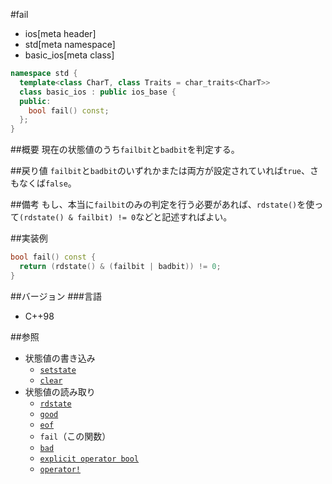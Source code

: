 #fail
* ios[meta header]
* std[meta namespace]
* basic_ios[meta class]

```cpp
namespace std {
  template<class CharT, class Traits = char_traits<CharT>>
  class basic_ios : public ios_base {
  public:
    bool fail() const;
  };
}
```

##概要
現在の状態値のうち`failbit`と`badbit`を判定する。

##戻り値
`failbit`と`badbit`のいずれかまたは両方が設定されていれば`true`、さもなくば`false`。

##備考
もし、本当に`failbit`のみの判定を行う必要があれば、`rdstate()`を使って`(rdstate() & failbit) != 0`などと記述すればよい。

##実装例
```cpp
bool fail() const {
  return (rdstate() & (failbit | badbit)) != 0;
}
```

##バージョン
###言語
- C++98

##参照
- 状態値の書き込み
    - [`setstate`](setstate.md)
    - [`clear`](clear.md)
- 状態値の読み取り
    - [`rdstate`](rdstate.md)
    - [`good`](good.md)
    - [`eof`](eof.md)
    - `fail`（この関数）
    - [`bad`](bad.md)
    - [`explicit operator bool`](op_bool.md)
    - [`operator!`](op_not.md)
